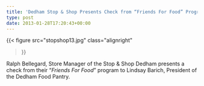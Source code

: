 ```yaml
---
title: 'Dedham Stop & Shop Presents Check from “Friends For Food” Program'
type: post
date: 2013-01-28T17:20:43+00:00
---
```

{{< figure
  src="stopshop13.jpg"
  class="alignright"
>}}

Ralph Bellegard, Store Manager of the Stop & Shop Dedham presents a check from their &#8220;_Friends For Food_&#8221; program to Lindsay Barich, President of the Dedham Food Pantry.
